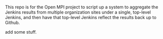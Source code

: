 This repo is for the Open MPI project to script up a system to
aggregate the Jenkins results from multiple organization sites
under a single, top-level Jenkins, and then have that top-level
Jenkins reflect the results back up to Github.

add some stuff.

